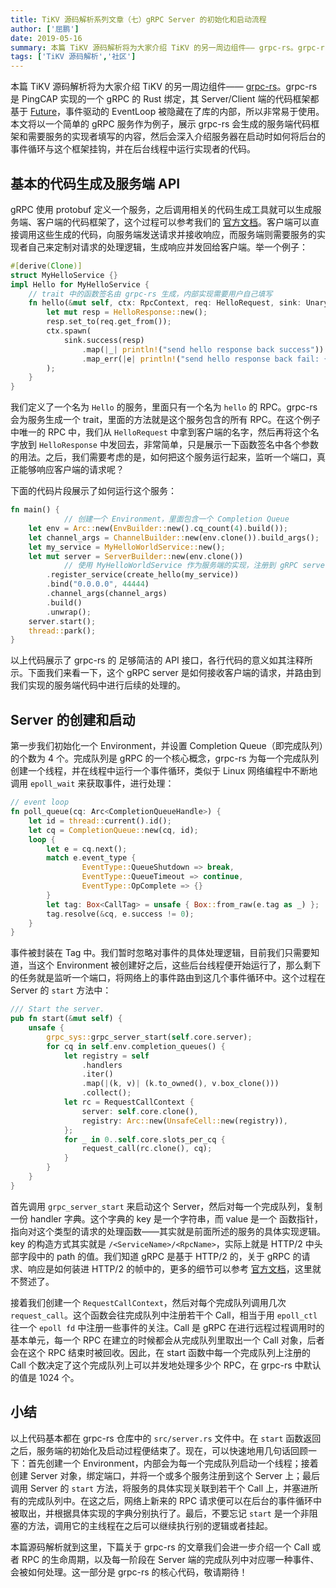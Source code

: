 ```yaml
---
title: TiKV 源码解析系列文章（七）gRPC Server 的初始化和启动流程
author: ['屈鹏']
date: 2019-05-16
summary: 本篇 TiKV 源码解析将为大家介绍 TiKV 的另一周边组件—— grpc-rs。grpc-rs 是 PingCAP 实现的一个 gRPC 的 Rust 绑定，其 Server/Client 端的代码框架都基于 Future，事件驱动的 EventLoop 被隐藏在了库的内部，所以非常易于使用。
tags: ['TiKV 源码解析','社区']
---
```



本篇 TiKV 源码解析将为大家介绍 TiKV 的另一周边组件—— [grpc-rs](https://github.com/pingcap/grpc-rs/pulls)。grpc-rs 是 PingCAP 实现的一个 gRPC 的 Rust 绑定，其 Server/Client 端的代码框架都基于 [Future](https://docs.rs/futures/0.1.26/futures/)，事件驱动的 EventLoop 被隐藏在了库的内部，所以非常易于使用。本文将以一个简单的 gRPC 服务作为例子，展示 grpc-rs 会生成的服务端代码框架和需要服务的实现者填写的内容，然后会深入介绍服务器在启动时如何将后台的事件循环与这个框架挂钩，并在后台线程中运行实现者的代码。

## 基本的代码生成及服务端 API

gRPC 使用 protobuf 定义一个服务，之后调用相关的代码生成工具就可以生成服务端、客户端的代码框架了，这个过程可以参考我们的 [官方文档](https://github.com/pingcap/grpc-rs)。客户端可以直接调用这些生成的代码，向服务端发送请求并接收响应，而服务端则需要服务的实现者自己来定制对请求的处理逻辑，生成响应并发回给客户端。举一个例子：

```rust
#[derive(Clone)]
struct MyHelloService {}
impl Hello for MyHelloService {
	// trait 中的函数签名由 grpc-rs 生成，内部实现需要用户自己填写
	fn hello(&mut self, ctx: RpcContext, req: HelloRequest, sink: UnarySink<HelloResponse>) {
    	let mut resp = HelloResponse::new();
    	resp.set_to(req.get_from());
    	ctx.spawn(
        	sink.success(resp)
            	.map(|_| println!("send hello response back success"))
            	.map_err(|e| println!("send hello response back fail: {}", e))
    	);
	}
}
```

我们定义了一个名为 `Hello` 的服务，里面只有一个名为 `hello` 的 RPC。grpc-rs 会为服务生成一个 trait，里面的方法就是这个服务包含的所有 RPC。在这个例子中唯一的 RPC 中，我们从 `HelloRequest` 中拿到客户端的名字，然后再将这个名字放到 `HelloResponse` 中发回去，非常简单，只是展示一下函数签名中各个参数的用法。之后，我们需要考虑的是，如何把这个服务运行起来，监听一个端口，真正能够响应客户端的请求呢？

下面的代码片段展示了如何运行这个服务：

```rust
fn main() {
            // 创建一个 Environment，里面包含一个 Completion Queue
	let env = Arc::new(EnvBuilder::new().cq_count(4).build());
	let channel_args = ChannelBuilder::new(env.clone()).build_args();
	let my_service = MyHelloWorldService::new();
	let mut server = ServerBuilder::new(env.clone())
            // 使用 MyHelloWorldService 作为服务端的实现，注册到 gRPC server 中
    	.register_service(create_hello(my_service))
    	.bind("0.0.0.0", 44444)
    	.channel_args(channel_args)
    	.build()
    	.unwrap();
	server.start();
	thread::park();
}
```

以上代码展示了 grpc-rs 的 足够简洁的 API 接口，各行代码的意义如其注释所示。下面我们来看一下，这个 gRPC server 是如何接收客户端的请求，并路由到我们实现的服务端代码中进行后续的处理的。

## Server 的创建和启动

第一步我们初始化一个 Environment，并设置 Completion Queue（即完成队列）的个数为 4 个。完成队列是 gRPC 的一个核心概念，grpc-rs 为每一个完成队列创建一个线程，并在线程中运行一个事件循环，类似于 Linux 网络编程中不断地调用 `epoll_wait` 来获取事件，进行处理：

```rust
// event loop
fn poll_queue(cq: Arc<CompletionQueueHandle>) {
	let id = thread::current().id();
	let cq = CompletionQueue::new(cq, id);
	loop {
    	let e = cq.next();
    	match e.event_type {
        	    EventType::QueueShutdown => break,
        	    EventType::QueueTimeout => continue,
        	    EventType::OpComplete => {}
    	}
    	let tag: Box<CallTag> = unsafe { Box::from_raw(e.tag as _) };
    	tag.resolve(&cq, e.success != 0);
	}
}
```

事件被封装在 Tag 中。我们暂时忽略对事件的具体处理逻辑，目前我们只需要知道，当这个 Environment 被创建好之后，这些后台线程便开始运行了，那么剩下的任务就是监听一个端口，将网络上的事件路由到这几个事件循环中。这个过程在 Server 的 `start` 方法中：

```rust
/// Start the server.
pub fn start(&mut self) {
	unsafe {
    	grpc_sys::grpc_server_start(self.core.server);
    	for cq in self.env.completion_queues() {
        	let registry = self
            	.handlers
            	.iter()
            	.map(|(k, v)| (k.to_owned(), v.box_clone()))
            	.collect();
        	let rc = RequestCallContext {
            	server: self.core.clone(),
            	registry: Arc::new(UnsafeCell::new(registry)),
        	};
        	for _ in 0..self.core.slots_per_cq {
            	request_call(rc.clone(), cq);
        	}
    	}
	}
}
```

首先调用 `grpc_server_start` 来启动这个 Server，然后对每一个完成队列，复制一份 handler 字典。这个字典的 key 是一个字符串，而 value 是一个 函数指针，指向对这个类型的请求的处理函数——其实就是前面所述的服务的具体实现逻辑。key 的构造方式其实就是 `/<ServiceName>/<RpcName>`，实际上就是 HTTP/2 中头部字段中的 path 的值。我们知道 gRPC 是基于 HTTP/2 的，关于 gRPC 的请求、响应是如何装进 HTTP/2 的帧中的，更多的细节可以参考 [官方文档](https://github.com/grpc/grpc/blob/master/doc/PROTOCOL-HTTP2.md)，这里就不赘述了。

接着我们创建一个 `RequestCallContext`，然后对每个完成队列调用几次 `request_call`。这个函数会往完成队列中注册若干个 Call，相当于用 `epoll_ctl` 往一个 `epoll fd` 中注册一些事件的关注。Call 是 gRPC 在进行远程过程调用时的基本单元，每一个 RPC 在建立的时候都会从完成队列里取出一个 Call 对象，后者会在这个 RPC 结束时被回收。因此，在 start 函数中每一个完成队列上注册的 Call 个数决定了这个完成队列上可以并发地处理多少个 RPC，在 grpc-rs 中默认的值是 1024 个。

## 小结

以上代码基本都在 grpc-rs 仓库中的 `src/server.rs` 文件中。在 `start` 函数返回之后，服务端的初始化及启动过程便结束了。现在，可以快速地用几句话回顾一下：首先创建一个 Environment，内部会为每一个完成队列启动一个线程；接着创建 Server 对象，绑定端口，并将一个或多个服务注册到这个 Server 上；最后调用 Server 的 `start` 方法，将服务的具体实现关联到若干个 Call 上，并塞进所有的完成队列中。在这之后，网络上新来的 RPC 请求便可以在后台的事件循环中被取出，并根据具体实现的字典分别执行了。最后，不要忘记 `start` 是一个非阻塞的方法，调用它的主线程在之后可以继续执行别的逻辑或者挂起。

本篇源码解析就到这里，下篇关于 grpc-rs 的文章我们会进一步介绍一个 Call 或者 RPC 的生命周期，以及每一阶段在 Server 端的完成队列中对应哪一种事件、会被如何处理。这一部分是 grpc-rs 的核心代码，敬请期待！
